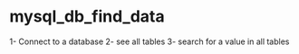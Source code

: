 # mysql_db_find_data

1- Connect to a database
2- see all tables
3- search for a value in all tables
